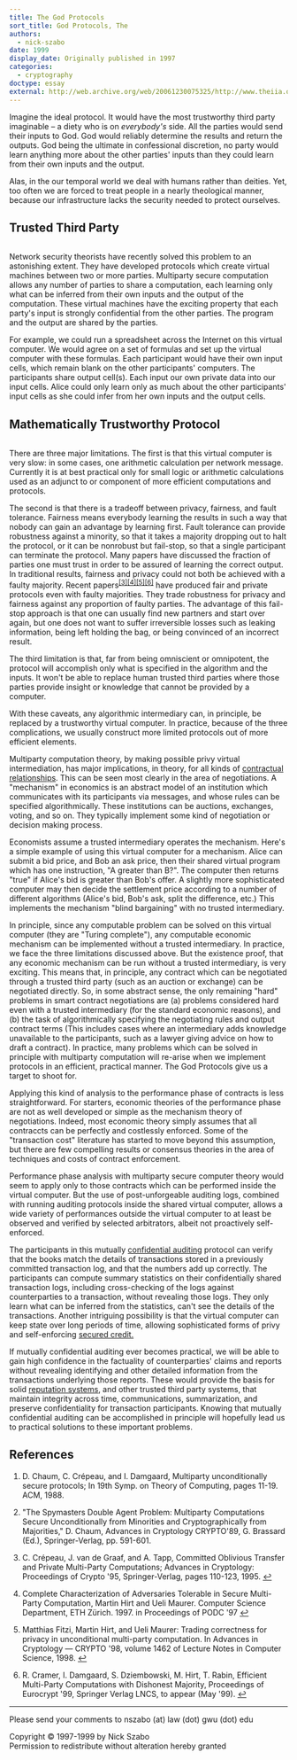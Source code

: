 ```yaml
---
title: The God Protocols
sort_title: God Protocols, The
authors:
  - nick-szabo
date: 1999
display_date: Originally published in 1997
categories:
  - cryptography
doctype: essay
external: http://web.archive.org/web/20061230075325/http://www.theiia.org/ITAudit/index.cfm?act=itaudit.archive&fid=216
---
```


Imagine the ideal protocol. It would have the most trustworthy third party imaginable &ndash; a diety who is on _everybody's_ side. All the parties would send their inputs to God. God would reliably determine the results and return the outputs. God being the ultimate in confessional discretion, no party would learn anything more about the other parties' inputs than they could learn from their own inputs and the output.

Alas, in the our temporal world we deal with humans rather than deities. Yet, too often we are forced to treat people in a nearly theological manner, because our infrastructure lacks the security needed to protect ourselves.

<h2>Trusted Third Party</h2>

<figure>
  <img src="/static/img/library/the-god-protocols/mutually.gif" alt="" />
</figure>

Network security theorists have recently solved this problem to an astonishing extent. They have developed protocols which create virtual machines between two or more parties. Multiparty secure computation allows any number of parties to share a computation, each learning only what can be inferred from their own inputs and the output of the computation. These virtual machines have the exciting property that each party's input is strongly confidential from the other parties. The program and the output are shared by the parties.

For example, we could run a spreadsheet across the Internet on this virtual computer. We would agree on a set of formulas and set up the virtual computer with these formulas. Each participant would have their own input cells, which remain blank on the other participants' computers. The participants share output cell(s). Each input our own private data into our input cells. Alice could only learn only as much about the other participants' input cells as she could infer from her own inputs and the output cells.

<h2>Mathematically Trustworthy Protocol</h2>

<figure>
  <img src="/static/img/library/the-god-protocols/virtual.gif" alt="" />
</figure>

There are three major limitations. The first is that this virtual computer is very slow: in some cases, one arithmetic calculation per network message. Currently it is at best practical only for small logic or arithmetic calculations used as an adjunct to or component of more efficient computations and protocols.

The second is that there is a tradeoff between privacy, fairness, and fault tolerance. Fairness means everybody learning the results in such a way that nobody can gain an advantage by learning first. Fault tolerance can provide robustness against a minority, so that it takes a majority dropping out to halt the protocol, or it can be nonrobust but fail-stop, so that a single participant can terminate the protocol. Many papers have discussed the fraction of parties one must trust in order to be assured of learning the correct output. In traditional results, fairness and privacy could not both be achieved with a faulty majority. Recent papers<sup><a href="#fn3" id="ref3">[3]</a></sup><sup><a href="#fn4" id="ref4">[4]</a></sup><sup><a href="#fn5" id="ref5">[5]</a></sup><sup><a href="#fn6" id="ref6">[6]</a></sup> have produced fair and private protocols even with faulty majorities. They trade robustness for privacy and fairness against any proportion of faulty parties. The advantage of this fail-stop approach is that one can usually find new partners and start over again, but one does not want to suffer irreversible losses such as leaking information, being left holding the bag, or being convinced of an incorrect result.

The third limitation is that, far from being omniscient or omnipotent, the protocol will accomplish only what is specified in the algorithm and the inputs. It won't be able to replace human trusted third parties where those parties provide insight or knowledge that cannot be provided by a computer.

With these caveats, any algorithmic intermediary can, in principle, be replaced by a trustworthy virtual computer. In practice, because of the three complications, we usually construct more limited protocols out of more efficient elements.

Multiparty computation theory, by making possible privy virtual intermediation, has major implications, in theory, for all kinds of [contractual relationships](/formalizing-securing-relationships/). This can be seen most clearly in the area of negotiations. A "mechanism" in economics is an abstract model of an institution which communicates with its participants via messages, and whose rules can be specified algorithmically. These institutions can be auctions, exchanges, voting, and so on. They typically implement some kind of negotiation or decision making process.

<!-- doesn't look like an auction...
<figure>
  <img src="http://209.73.251.147/smithsonian/issues96/oct96/images/auctioneer.gif" alt="" />
</figure>
-->

Economists assume a trusted intermediary operates the mechanism. Here's a simple example of using this virtual computer for a mechanism. Alice can submit a bid price, and Bob an ask price, then their shared virtual program which has one instruction, "A greater than B?". The computer then returns "true" if Alice's bid is greater than Bob's offer. A slightly more sophisticated computer may then decide the settlement price according to a number of different algorithms (Alice's bid, Bob's ask, split the difference, etc.) This implements the mechanism "blind bargaining" with no trusted intermediary.

In principle, since any computable problem can be solved on this virtual computer (they are "Turing complete"), any computable economic mechanism can be implemented without a trusted intermediary. In practice, we face the three limitations discussed above. But the existence proof, that any economic mechanism can be run without a trusted intermediary, is very exciting. This means that, in principle, any contract which can be negotiated through a trusted third party (such as an auction or exchange) can be negotiated directly. So, in some abstract sense, the only remaining "hard" problems in smart contract negotiations are (a) problems considered hard even with a trusted intermediary (for the standard economic reasons), and (b) the task of algorithmically specifying the negotiating rules and output contract terms (This includes cases where an intermediary adds knowledge unavailable to the participants, such as a lawyer giving advice on how to draft a contract). In practice, many problems which can be solved in principle with multiparty computation will re-arise when we implement protocols in an efficient, practical manner. The God Protocols give us a target to shoot for.

Applying this kind of analysis to the performance phase of contracts is less straightforward. For starters, economic theories of the performance phase are not as well developed or simple as the mechanism theory of negotiations. Indeed, most economic theory simply assumes that all contraccts can be perfectly and costlessly enforced. Some of the "transaction cost" literature has started to move beyond this assumption, but there are few compelling results or consensus theories in the area of techniques and costs of contract enforcement.

Performance phase analysis with multiparty secure computer theory would seem to apply only to those contracts which can be performed inside the virtual computer. But the use of post-unforgeable auditing logs, combined with running auditing protocols inside the shared virtual computer, allows a wide variety of performances outside the virtual computer to at least be observed and verified by selected arbitrators, albeit not proactively self-enforced.

The participants in this mutually [confidential auditing](/confidential-auditing/) protocol can verify that the books match the details of transactions stored in a previously committed transaction log, and that the numbers add up correctly. The participants can compute summary statistics on their confidentially shared transaction logs, including cross-checking of the logs against counterparties to a transaction, without revealing those logs. They only learn what can be inferred from the statistics, can't see the details of the transactions. Another intriguing possibility is that the virtual computer can keep state over long periods of time, allowing sophisticated forms of privy and self-enforcing [secured credit.](/credit-with-privity/)

If mutually confidential auditing ever becomes practical, we will be able to gain high confidence in the factuality of counterparties' claims and reports without revealing identifying and other detailed information from the transactions underlying those reports. These would provide the basis for solid [reputation systems](/negative-reputations/), and other trusted third party systems, that maintain integrity across time, communications, summarization, and preserve confidentiality for transaction participants. Knowing that mutually confidential auditing can be accomplished in principle will hopefully lead us to practical solutions to these important problems.

<h2>References</h2>

<ol>
  <li id="fn1">
    <p>D. Chaum, C. Cr&eacute;peau, and I. Damgaard, Multiparty unconditionally secure protocols; In 19th Symp. on Theory of Computing, pages 11-19. ACM, 1988.</p>
  </li>

  <li id="fn2">
    <p>"The Spymasters Double Agent Problem: Multiparty Computations Secure Unconditionally from Minorities and Cryptographically from Majorities," D. Chaum, Advances in Cryptology CRYPTO'89, G. Brassard (Ed.), Springer-Verlag, pp. 591-601.</p>
  </li>

  <li id="fn3">
    <p>C. Cr&eacute;peau, J. van de Graaf, and A. Tapp, Committed Oblivious Transfer and Private Multi-Party Computations; Advances in Cryptology: Proceedings of Crypto '95, Springer-Verlag, pages 110-123, 1995.&nbsp;<a href="#ref3">↩</a></p>
  </li>

  <li id="fn4">
    <p>Complete Characterization of Adversaries Tolerable in Secure Multi-Party Computation, Martin Hirt and Ueli Maurer. Computer Science Department, ETH Z&uuml;rich. 1997. in Proceedings of PODC '97&nbsp;<a href="#ref4">↩</a></p>
  </li>

  <li id="fn5">
    <p>Matthias Fitzi, Martin Hirt, and Ueli Maurer: Trading correctness for privacy in unconditional multi-party computation. In Advances in Cryptology &mdash; CRYPTO '98, volume 1462 of Lecture Notes in Computer Science, 1998.&nbsp;<a href="#ref5">↩</a></p>
  </li>

  <li id="fn6">
    <p>R. Cramer, I. Damgaard, S. Dziembowski, M. Hirt, T. Rabin, Efficient Multi-Party Computations with Dishonest Majority, Proceedings of Eurocrypt '99, Springer Verlag LNCS, to appear (May '99).&nbsp;<a href="#ref6">↩</a></p>
  </li>
</ol>

---

Please send your comments to nszabo (at) law (dot) gwu (dot) edu

Copyright &copy; 1997-1999 by Nick Szabo\
Permission to redistribute without alteration hereby granted
